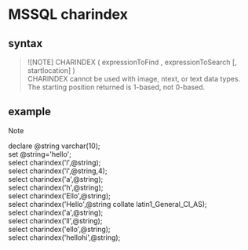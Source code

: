 # MSSQL charindex 
## syntax

> ![NOTE]
> CHARINDEX ( expressionToFind , expressionToSearch [, startlocation] )    
 CHARINDEX cannot be used with image, ntext, or text data types.    
 The starting position returned is 1-based, not 0-based.    
## example
> [!NOTE]
> declare @string varchar(10);  
set @string='hello';    
select charindex('l',@string);   
select charindex('l',@string,4);   
select charindex('a',@string);      
select charindex('h',@string);  
select charindex('Ello',@string);   
select charindex('Hello',@string collate latin1_General_CI_AS);     
select charindex('a',@string);     
select charindex('ll',@string);   
select charindex('ello',@string);    
select charindex('hellohi',@string);   
